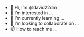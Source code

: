 - 👋 Hi, I’m @david22dm
- 👀 I’m interested in ...
- 🌱 I’m currently learning ...
- 💞️ I’m looking to collaborate on ...
- 📫 How to reach me ...

<!---
david22dm/david22dm is a ✨ special ✨ repository because its `README.md` (this file) appears on your GitHub profile.
You can click the Preview link to take a look at your changes.
--->
